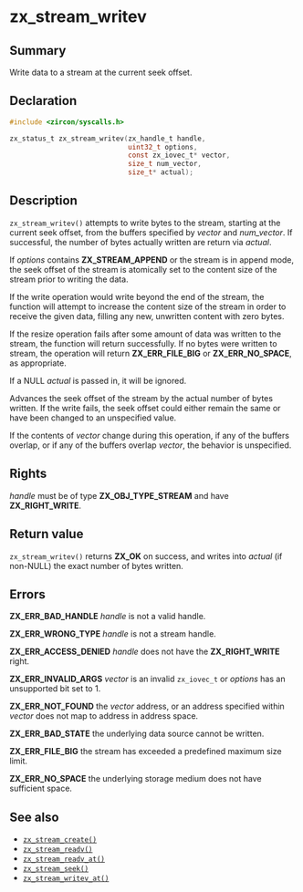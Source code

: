 <!-- Generated by zircon/scripts/update-docs-from-fidl, do not edit! -->
# zx_stream_writev

## Summary

Write data to a stream at the current seek offset.

## Declaration

```c
#include <zircon/syscalls.h>

zx_status_t zx_stream_writev(zx_handle_t handle,
                             uint32_t options,
                             const zx_iovec_t* vector,
                             size_t num_vector,
                             size_t* actual);
```

## Description

`zx_stream_writev()` attempts to write bytes to the stream, starting at the
current seek offset, from the buffers specified by *vector* and *num_vector*.
If successful, the number of bytes actually written are return via *actual*.

If *options* contains **ZX_STREAM_APPEND** or the stream is in append mode, the
seek offset of the stream is atomically set to the content size of the stream
prior to writing the data.

If the write operation would write beyond the end of the stream, the function
will attempt to increase the content size of the stream in order to receive the
given data, filling any new, unwritten content with zero bytes.

If the resize operation fails after some amount of data was written to the
stream, the function will return successfully.  If no bytes were written to
stream, the operation will return **ZX_ERR_FILE_BIG** or **ZX_ERR_NO_SPACE**,
as appropriate.

If a NULL *actual* is passed in, it will be ignored.

Advances the seek offset of the stream by the actual number of bytes written.
If the write fails, the seek offset could either remain the same or have
been changed to an unspecified value.

If the contents of *vector* change during this operation, if any of the buffers
overlap, or if any of the buffers overlap *vector*, the behavior is unspecified.

## Rights

*handle* must be of type **ZX_OBJ_TYPE_STREAM** and have **ZX_RIGHT_WRITE**.

## Return value

`zx_stream_writev()` returns **ZX_OK** on success, and writes into
*actual* (if non-NULL) the exact number of bytes written.

## Errors

**ZX_ERR_BAD_HANDLE**  *handle* is not a valid handle.

**ZX_ERR_WRONG_TYPE**  *handle* is not a stream handle.

**ZX_ERR_ACCESS_DENIED**  *handle* does not have the **ZX_RIGHT_WRITE** right.

**ZX_ERR_INVALID_ARGS**   *vector* is an invalid `zx_iovec_t` or *options* has an
unsupported bit set to 1.

**ZX_ERR_NOT_FOUND**  the *vector* address, or an address specified within
*vector* does not map to address in address space.

**ZX_ERR_BAD_STATE**  the underlying data source cannot be written.

**ZX_ERR_FILE_BIG**  the stream has exceeded a predefined maximum size limit.

**ZX_ERR_NO_SPACE**  the underlying storage medium does not have sufficient space.

## See also

 - [`zx_stream_create()`]
 - [`zx_stream_readv()`]
 - [`zx_stream_readv_at()`]
 - [`zx_stream_seek()`]
 - [`zx_stream_writev_at()`]

[`zx_stream_create()`]: stream_create.md
[`zx_stream_readv()`]: stream_readv.md
[`zx_stream_readv_at()`]: stream_readv_at.md
[`zx_stream_seek()`]: stream_seek.md
[`zx_stream_writev_at()`]: stream_writev_at.md


